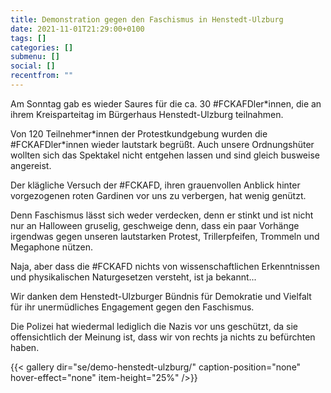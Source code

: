 ```yaml
---
title: Demonstration gegen den Faschismus in Henstedt-Ulzburg
date: 2021-11-01T21:29:00+0100
tags: []
categories: []
submenu: []
social: []
recentfrom: ""
---
```

Am Sonntag gab es wieder Saures für die ca. 30 #FCKAFDler\*innen, die an ihrem Kreisparteitag im Bürgerhaus Henstedt-Ulzburg teilnahmen.

Von 120 Teilnehmer\*innen der Protestkundgebung wurden die #FCKAFDler\*innen wieder lautstark begrüßt. Auch unsere Ordnungshüter wollten sich das Spektakel nicht entgehen lassen und sind gleich busweise angereist.

Der klägliche Versuch der #FCKAFD, ihren grauenvollen Anblick hinter vorgezogenen roten Gardinen vor uns zu verbergen, hat wenig genützt.

Denn Faschismus lässt sich weder verdecken, denn er stinkt und ist nicht nur an Halloween gruselig, geschweige denn, dass ein paar Vorhänge irgendwas gegen unseren lautstarken Protest, Trillerpfeifen, Trommeln und Megaphone nützen.

Naja, aber dass die #FCKAFD nichts von wissenschaftlichen Erkenntnissen und physikalischen Naturgesetzen versteht, ist ja bekannt...

Wir danken dem Henstedt-Ulzburger Bündnis für Demokratie und Vielfalt für ihr unermüdliches Engagement gegen den Faschismus.

Die Polizei hat wiedermal lediglich die Nazis vor uns geschützt, da sie offensichtlich der Meinung ist, dass wir von rechts ja nichts zu befürchten haben.

{{< gallery dir="se/demo-henstedt-ulzburg/" caption-position="none" hover-effect="none" item-height="25%" />}}
